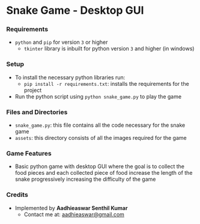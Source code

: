 # Snake Game - Desktop GUI

### Requirements
- `python` and `pip` for version `3` or higher
  - `tkinter` library is inbuilt for python version `3` and higher (in windows)

### Setup
- To install the necessary python libraries run:
  - `pip install -r requirements.txt`: installs the requirements for the project
- Run the python script using `python snake_game.py` to play the game

### Files and Directories
- `snake_game.py`: this file contains all the code necessary for the snake game
- `assets`: this directory consists of all the images required for the game

### Game Features
- Basic python game with desktop GUI where the goal is to collect the food pieces and each collected piece of food increase the length of the snake progressively increasing the difficulty of the game

### Credits
- Implemented by __Aadhieaswar Senthil Kumar__
  - Contact me at: <aadhieaswar@gmail.com>

